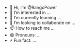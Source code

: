 - 👋 Hi, I’m @RangoPower
- 👀 I’m interested in ...
- 🌱 I’m currently learning ...
- 💞️ I’m looking to collaborate on ...
- 📫 How to reach me ...
- 😄 Pronouns: ...
- ⚡ Fun fact: ...

<!---
RangoPower/RangoPower is a ✨ special ✨ repository because its `README.md` (this file) appears on your GitHub profile.
You can click the Preview link to take a look at your changes.
--->
